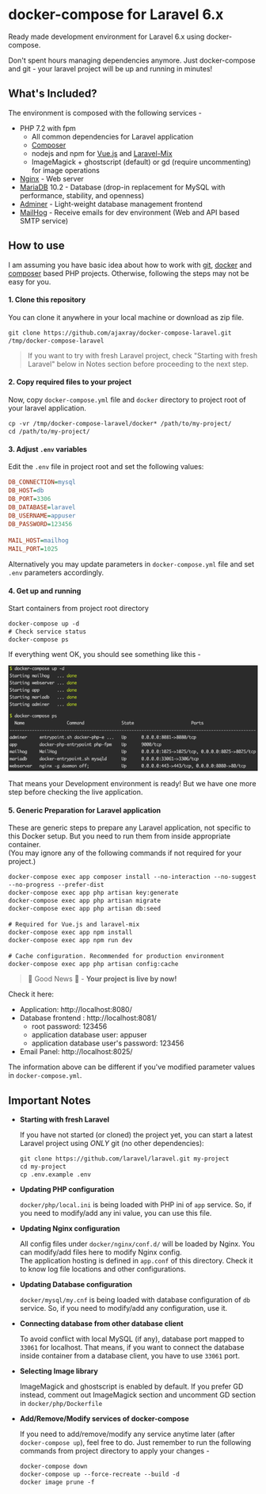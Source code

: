 docker-compose for Laravel 6.x
=======================

Ready made development environment for Laravel 6.x using docker-compose.

Don't spent hours managing dependencies anymore. Just docker-compose and git - your laravel project will be up and running in minutes!

What's Included?
------------------------  

The environment is composed with the following services -

- PHP 7.2 with fpm
    - All common dependencies for Laravel application
    - [Composer]
    - nodejs and npm for [Vue.js] and [Laravel-Mix]
    - ImageMagick + ghostscript (default) or gd (require uncommenting) for image operations
- [Nginx] - Web server
- [MariaDB] 10.2 - Database (drop-in replacement for MySQL with performance, stability, and openness)
- [Adminer] - Light-weight database management frontend
- [MailHog] - Receive emails for dev environment (Web and API based SMTP service)

How to use
------------------

I am assuming you have basic idea about how to work with [git], [docker] and [composer] based PHP projects.
Otherwise, following the steps may not be easy for you.

#### 1. Clone this repository
You can clone it anywhere in your local machine or download as zip file.
```shell script
git clone https://github.com/ajaxray/docker-compose-laravel.git /tmp/docker-compose-laravel  
```

> If you want to try with fresh Laravel project, check "Starting with fresh Laravel" below in Notes section before proceeding to the next step.

#### 2. Copy required files to your project

Now, copy `docker-compose.yml` file and `docker` directory to project root of your laravel application.
```shell script
cp -vr /tmp/docker-compose-laravel/docker* /path/to/my-project/
cd /path/to/my-project/
```

#### 3. Adjust `.env` variables

Edit the `.env` file in project root and set the following values:
```ini
DB_CONNECTION=mysql
DB_HOST=db
DB_PORT=3306
DB_DATABASE=laravel
DB_USERNAME=appuser
DB_PASSWORD=123456

MAIL_HOST=mailhog
MAIL_PORT=1025
```  
Alternatively you may update parameters in `docker-compose.yml` file and set `.env` parameters accordingly.

#### 4. Get up and running

Start containers from project root directory
```shell script
docker-compose up -d
# Check service status
docker-compose ps
```

If everything went OK, you should see something like this -

![docker-compose laravel screenshot](./screenshot.png)

That means your Development environment is ready!
But we have one more step before checking the live application.

#### 5. Generic Preparation for Laravel application

These are generic steps to prepare any Laravel application, not specific to this Docker setup.
But you need to run them from inside appropriate container.   
(You may ignore any of the following commands if not required for your project.)

```shell script
docker-compose exec app composer install --no-interaction --no-suggest --no-progress --prefer-dist
docker-compose exec app php artisan key:generate
docker-compose exec app php artisan migrate
docker-compose exec app php artisan db:seed

# Required for Vue.js and laravel-mix
docker-compose exec app npm install
docker-compose exec app npm run dev

# Cache configuration. Recommended for production environment
docker-compose exec app php artisan config:cache
```


> 🎉 Good News 🎉  - **Your project is live by now!**

Check it here:

- Application: http://localhost:8080/
- Database frontend : http://localhost:8081/
    - root password: 123456
    - application database user: appuser
    - application database user's password: 123456
- Email Panel: http://localhost:8025/

The information above can be different if you've modified parameter values in `docker-compose.yml`.

Important Notes
---------------
- **Starting with fresh Laravel**

  If you have not started (or cloned) the project yet, you can start a latest Laravel project using _ONLY_ git (no other dependencies):
   ```shell script
   git clone https://github.com/laravel/laravel.git my-project
   cd my-project
   cp .env.example .env
   ```

- **Updating PHP configuration**

  `docker/php/local.ini` is being loaded with PHP ini of `app` service. So, if you need to modify/add any ini value, you can use this file.

- **Updating Nginx configuration**

  All config files under `docker/nginx/conf.d/` will be loaded by Nginx. You can modify/add files here to modify Nginx config.  
  The application hosting is defined in `app.conf` of this directory. Check it to know log file locations and other configurations.

- **Updating Database configuration**

  `docker/mysql/my.cnf` is being loaded with database configuration of `db` service. So, if you need to modify/add any configuration, use it.

- **Connecting database from other database client**

  To avoid conflict with local MySQL (if any), database port mapped to `33061` for localhost.
  That means, if you want to connect the database inside container from a database client, you have to use `33061` port.

- **Selecting Image library**

  ImageMagick and ghostscript is enabled by default. If you prefer GD instead, comment out ImageMagick section and uncomment GD section in `docker/php/Dockerfile`

- **Add/Remove/Modify services of docker-compose**

  If you need to add/remove/modify any service anytime later (after `docker-compose up`), feel free to do.
  Just remember to run the following commands from project directory to apply your changes -
    ```shell script
    docker-compose down
    docker-compose up --force-recreate --build -d
    docker image prune -f
    ```

[MailHog]: https://github.com/mailhog/MailHog
[Nginx]: https://www.nginx.com/
[MariaDB]: https://mariadb.org/
[Adminer]: https://www.adminer.org/
[Composer]: https://getcomposer.org/
[Laravel-Mix]: https://laravel-mix.com/
[Vue.js]: https://vuejs.org/
[git]: https://git-scm.com/
[docker]: https://www.docker.com/
[composer]: https://getcomposer.org/

